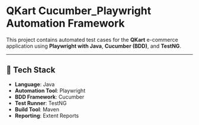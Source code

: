 # QKart Cucumber_Playwright Automation Framework

This project contains automated test cases for the **QKart** e-commerce application using **Playwright with Java**, **Cucumber (BDD)**, and **TestNG**.

---

## 🚀 Tech Stack

- **Language**: Java
- **Automation Tool**: Playwright
- **BDD Framework**: Cucumber
- **Test Runner**: TestNG
- **Build Tool**: Maven
- **Reporting**: Extent Reports
